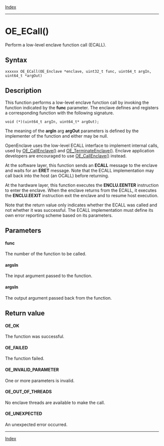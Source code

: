 [Index](index.md)

---
# OE_ECall()

Perform a low-level enclave function call (ECALL).

## Syntax

    xxxxxx OE_ECall(OE_Enclave *enclave, uint32_t func, uint64_t argIn, uint64_t *argOut)
## Description 

This function performs a low-level enclave function call by invoking the function indicated by the **func** parameter. The enclave defines and registers a corresponding function with the following signature.

```
void (*)(uint64_t argIn, uint64_t* argOut);
```



The meaning of the **argIn** arg **argOut** parameters is defined by the implementer of the function and either may be null.

OpenEnclave uses the low-level ECALL interface to implement internal calls, used by [OE_CallEnclave()](host_8h_a5a1d79498b0488d2aea62b0596bcdd4d_1a5a1d79498b0488d2aea62b0596bcdd4d.md) and [OE_TerminateEnclave()](host_8h_a20654d7b450c042ac7b256893b287cbe_1a20654d7b450c042ac7b256893b287cbe.md). Enclave application developers are encouraged to use [OE_CallEnclave()](host_8h_a5a1d79498b0488d2aea62b0596bcdd4d_1a5a1d79498b0488d2aea62b0596bcdd4d.md) instead.

At the software layer, this function sends an **ECALL** message to the enclave and waits for an **ERET** message. Note that the ECALL implementation may call back into the host (an OCALL) before returning.

At the hardware layer, this function executes the **ENCLU.EENTER** instruction to enter the enclave. When the enclave returns from the ECALL, it executes the **ENCLU.EEXIT** instruction exit the enclave and to resume host execution.

Note that the return value only indicates whether the ECALL was called and not whether it was successful. The ECALL implementation must define its own error reporting scheme based on its parameters.



## Parameters

#### func

The number of the function to be called.

#### argsIn

The input argument passed to the function.

#### argsIn

The output argument passed back from the function.

## Return value

#### OE_OK

The function was successful.

#### OE_FAILED

The function failed.

#### OE_INVALID_PARAMETER

One or more parameters is invalid.

#### OE_OUT_OF_THREADS

No enclave threads are available to make the call.

#### OE_UNEXPECTED

An unexpected error occurred.

---
[Index](index.md)

